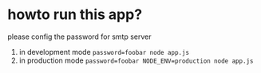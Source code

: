 howto run this app?
===================
please config the password for smtp server
1. in development mode
`password=foobar node app.js` 
2. in production mode
`password=foobar NODE_ENV=production node app.js` 